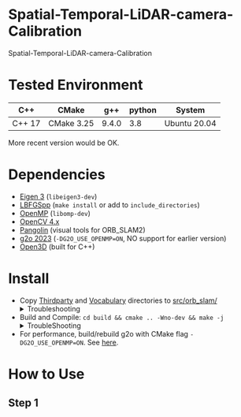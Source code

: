 # Spatial-Temporal-LiDAR-camera-Calibration
Spatial-Temporal-LiDAR-camera-Calibration
# Tested Environment
|C++|CMake|g++|python|System|
|---|---|---|---|---|
|C++ 17| CMake 3.25| 9.4.0| 3.8| Ubuntu 20.04|

More recent version would be OK. 
# Dependencies
* [Eigen 3](http://eigen.tuxfamily.org/) (`libeigen3-dev`)
* [LBFGSpp](https://github.com/yixuan/LBFGSpp) (`make install` or add to `include_directories`)
* [OpenMP](https://github.com/llvm-mirror/openmp) (`libomp-dev`)
* [OpenCV 4.x](http://opencv.org/)
* [Pangolin](https://github.com/stevenlovegrove/Pangolin) (visual tools for ORB_SLAM2)
* [g2o 2023](https://github.com/RainerKuemmerle/g2o/releases/tag/20230223_git) (`-DG2O_USE_OPENMP=ON`, NO support for earlier version)
* [Open3D](https://github.com/isl-org/Open3D) (built for C++)
# Install
* Copy [Thirdparty](https://github.com/UZ-SLAMLab/ORB_SLAM3/tree/master/Thirdparty) and [Vocabulary](https://github.com/UZ-SLAMLab/ORB_SLAM3/tree/master/Vocabulary) directories to [src/orb_slam/](./src/orb_slam/) <details>
  <summary>Troubleshooting</summary>
  Note that the implementation of ORB_SLAM2 in our repo is different from the original one, so DO NOT copy the whole ORB_SLAM2 repo to replace our directory</details>
* Build and Compile: `cd build && cmake .. -Wno-dev && make -j` <details>
  <summary>TroubleShooting</summary>
  If you have installed g2o through ROS (if you have ROS packages like `base_local_planner`/`teb_local_planner`/`mpc_local_planner`), please exclude it from    LD_LIBRARY_PATH environment variable, or `source config/settings.sh`. </details>
* For performance, build/rebuild g2o with CMake flag `-DG2O_USE_OPENMP=ON`. See [here](https://github.com/RainerKuemmerle/g2o/issues/689#issuecomment-1565658030).
# How to Use
## Step 1
